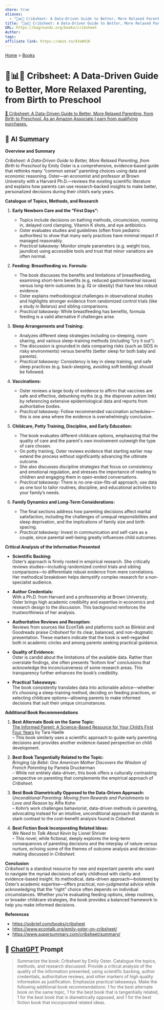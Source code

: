 ```yaml
---
share: true
aliases:
  - "👶📊😌 Cribsheet: A Data-Driven Guide to Better, More Relaxed Parenting, from Birth to Preschool"
title: "👶📊😌 Cribsheet: A Data-Driven Guide to Better, More Relaxed Parenting, from Birth to Preschool"
URL: https://bagrounds.org/books/cribsheet
Author: 
tags: 
affiliate link: https://amzn.to/43sW41K
---
```

[Home](../index.md) > [Books](./index.md)  
# 👶📊😌 Cribsheet: A Data-Driven Guide to Better, More Relaxed Parenting, from Birth to Preschool  
[🛒 Cribsheet: A Data-Driven Guide to Better, More Relaxed Parenting, from Birth to Preschool. As an Amazon Associate I earn from qualifying purchases.](https://amzn.to/43sW41K)  
  
## 🤖 AI Summary  
**Overview and Summary**  
  
*Cribsheet: A Data‐Driven Guide to Better, More Relaxed Parenting, from Birth to Preschool* by Emily Oster is a comprehensive, evidence‐based guide that rethinks many “common sense” parenting choices using data and economic reasoning. Oster—an economist and professor at Brown University with a Harvard Ph.D.—reviews the existing scientific literature and explains how parents can use research‐backed insights to make better, personalized decisions during their child’s early years.  
  
**Catalogue of Topics, Methods, and Research**  
1. **Early Newborn Care and the “First Days”:**    
   - Topics include decisions on bathing methods, circumcision, rooming in, delayed cord clamping, Vitamin K shots, and eye antibiotics.    
   - Oster evaluates studies and guidelines (often from pediatric authorities) to show that many early practices have minimal impact if managed reasonably.    
   - *Practical takeaway:* Monitor simple parameters (e.g. weight loss, jaundice) using accessible tools and trust that minor variations are often normal.  
  
2. **Feeding: Breastfeeding vs. Formula:**    
   - The book discusses the benefits and limitations of breastfeeding, examining short-term benefits (e.g. reduced gastrointestinal issues) versus long-term outcomes (e.g. IQ or obesity) that have less robust evidence.    
   - Oster explains methodological challenges in observational studies and highlights stronger evidence from randomized control trials (like a study in Belarus) and sibling comparisons.    
   - *Practical takeaway:* While breastfeeding has benefits, formula feeding is a valid alternative if challenges arise.  
  
3. **Sleep Arrangements and Training:**    
   - Analyzes different sleep strategies including co-sleeping, room sharing, and various sleep-training methods (including “cry it out”).    
   - The discussion is grounded in data comparing risks (such as SIDS in risky environments) versus benefits (better sleep for both baby and parents).    
   - *Practical takeaway:* Consistency is key in sleep training, and safe sleep practices (e.g. back-sleeping, avoiding soft bedding) should be followed.  
  
4. **Vaccinations:**    
   - Oster reviews a large body of evidence to affirm that vaccines are safe and effective, debunking myths (e.g. the disproven autism link) by referencing extensive epidemiological data and reports from authoritative bodies.    
   - *Practical takeaway:* Follow recommended vaccination schedules—this is one area where the evidence is overwhelmingly conclusive.  
  
5. **Childcare, Potty Training, Discipline, and Early Education:**    
   - The book evaluates different childcare options, emphasizing that the quality of care and the parent's own involvement outweigh the type of care chosen.    
   - On potty training, Oster reviews evidence that starting earlier may extend the process without significantly advancing the ultimate outcome.    
   - She also discusses discipline strategies that focus on consistency and emotional regulation, and stresses the importance of reading to children and engaging them in open-ended conversations.  
   - *Practical takeaway:* There is no one-size-fits-all approach; use data as one tool to tailor routines, discipline, and educational activities to your family’s needs.  
  
6. **Family Dynamics and Long-Term Considerations:**    
   - The final sections address how parenting decisions affect marital satisfaction, including the challenges of unequal responsibilities and sleep deprivation, and the implications of family size and birth spacing.  
   - *Practical takeaway:* Invest in communication and self-care as a couple, since parental well-being greatly influences child outcomes.  
  
**Critical Analysis of the Information Presented**  
- **Scientific Backing:**    
  Oster’s approach is firmly rooted in empirical research. She critically reviews studies—including randomized control trials and sibling comparisons—to differentiate robust evidence from mere correlations. Her methodical breakdown helps demystify complex research for a non-specialist audience.  
    
- **Author Credentials:**    
  With a Ph.D. from Harvard and a professorship at Brown University, Oster brings high academic credibility and expertise in economics and research design to the discussion. This background reinforces the trustworthiness of her analysis.  
    
- **Authoritative Reviews and Reception:**    
  Reviews from sources like EconTalk and platforms such as Blinkist and Goodreads praise *Cribsheet* for its clear, balanced, and non-dogmatic presentation. These markers indicate that the book is well-regarded both in academic circles and among parents seeking practical guidance.  
    
- **Quality of Evidence:**    
  Oster is candid about the limitations of the available data. Rather than overstate findings, she often presents “bottom line” conclusions that acknowledge the inconclusiveness of some research areas. This transparency further enhances the book’s credibility.  
    
- **Practical Takeaways:**    
  The book consistently translates data into actionable advice—whether it’s choosing a sleep-training method, deciding on feeding practices, or selecting childcare options—allowing parents to make informed decisions that suit their unique circumstances.  
  
**Additional Book Recommendations**  
1. **Best Alternate Book on the Same Topic:**    
   [The Informed Parent: A Science-Based Resource for Your Child’s First Four Years](./the-informed-parent.md) by Tara Haelle    
   – This book similarly uses a scientific approach to guide early parenting decisions and provides another evidence-based perspective on child development.  
  
2. **Best Book Tangentially Related to the Topic:**    
   *Bringing Up Bébé: One American Mother Discovers the Wisdom of French Parenting* by Pamela Druckerman    
   – While not entirely data-driven, this book offers a culturally contrasting perspective on parenting that complements the empirical approach of *Cribsheet*.  
  
3. **Best Book Diametrically Opposed to the Data-Driven Approach:**    
   *Unconditional Parenting: Moving from Rewards and Punishments to Love and Reason* by Alfie Kohn    
   – Kohn’s work challenges behaviorist, data-driven methods in parenting, advocating instead for an intuitive, unconditional approach that stands in stark contrast to the cost–benefit analysis found in *Cribsheet*.  
  
4. **Best Fiction Book Incorporating Related Ideas:**    
   *We Need to Talk About Kevin* by Lionel Shriver    
   – This novel, while fictional, deeply explores the long-term consequences of parenting decisions and the interplay of nature versus nurture, echoing some of the themes of outcome analysis and decision-making discussed in *Cribsheet*.  
  
**Conclusion**  
*Cribsheet* is a standout resource for new and expectant parents who want to navigate the myriad decisions of early childhood with clarity and evidence-based insight. Its methodical, data-driven approach—bolstered by Oster’s academic expertise—offers practical, non-judgmental advice while acknowledging that the “right” choice often depends on individual circumstances. Whether you’re evaluating feeding options, sleep routines, or broader childcare strategies, the book provides a balanced framework to help you make informed decisions.  
  
**References**  
- https://sobrief.com/books/cribsheet  
- https://www.econtalk.org/emily-oster-on-cribsheet/  
- https://www.supersummary.com/cribsheet/summary/  
  
## 💬 [ChatGPT](https://chat.com) Prompt  
> Summarize the book: Cribsheet by Emily Oster. Catalogue the topics, methods, and research discussed. Provide a critical analysis of the quality of the information presented, using scientific backing, author credentials, authoritative reviews, and other markers of high quality information as justification. Emphasize practical takeaways. Make the following additional book recommendations: 1 for the best alternate book on the same topic, 1 for the best book that is tangentially related, 1 for the best book that is diametrically opposed, and 1 for the best fiction book that incorporated related ideas.